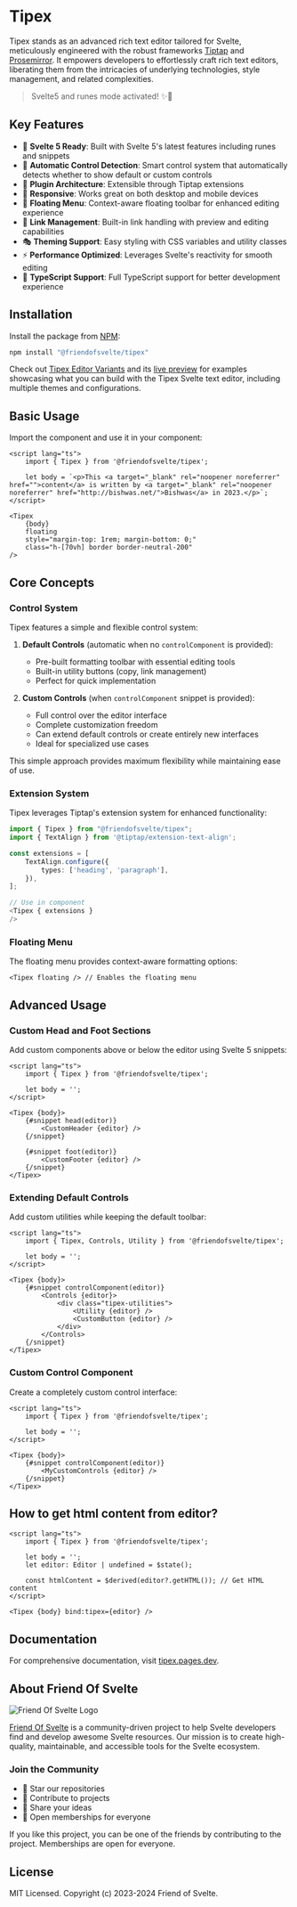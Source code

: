 # Tipex

Tipex stands as an advanced rich text editor tailored for Svelte, meticulously engineered with the robust
frameworks [Tiptap](https://tiptap.dev/) and [Prosemirror](https://prosemirror.net/). It empowers developers to
effortlessly craft rich text editors, liberating them from the intricacies of underlying technologies, style management,
and related complexities.

> Svelte5 and runes mode activated! ✨🔮

## Key Features

- 🚀 **Svelte 5 Ready**: Built with Svelte 5's latest features including runes and snippets
- 🎨 **Automatic Control Detection**: Smart control system that automatically detects whether to show default or custom controls
- 🔌 **Plugin Architecture**: Extensible through Tiptap extensions
- 📱 **Responsive**: Works great on both desktop and mobile devices
- 🎯 **Floating Menu**: Context-aware floating toolbar for enhanced editing experience
- 🔗 **Link Management**: Built-in link handling with preview and editing capabilities
- 🎭 **Theming Support**: Easy styling with CSS variables and utility classes
- ⚡ **Performance Optimized**: Leverages Svelte's reactivity for smooth editing
- 💼 **TypeScript Support**: Full TypeScript support for better development experience

## Installation

Install the package from [NPM](https://www.npmjs.com/package/@friendofsvelte/tipex):

```bash
npm install "@friendofsvelte/tipex"
```

Check out [Tipex Editor Variants](https://github.com/Bishwas-py/tipex-editor-variants) and its [live preview](https://tipex-editor-variants.pages.dev/) for examples showcasing what you can build with the Tipex Svelte text editor, including multiple themes and configurations.

## Basic Usage

Import the component and use it in your component:

```svelte
<script lang="ts">
	import { Tipex } from '@friendofsvelte/tipex';

	let body = `<p>This <a target="_blank" rel="noopener noreferrer" href="">content</a> is written by <a target="_blank" rel="noopener noreferrer" href="http://bishwas.net/">Bishwas</a> in 2023.</p>`;
</script>

<Tipex
	{body}
	floating
	style="margin-top: 1rem; margin-bottom: 0;"
	class="h-[70vh] border border-neutral-200"
/>
```

## Core Concepts

### Control System

Tipex features a simple and flexible control system:

1. **Default Controls** (automatic when no `controlComponent` is provided):
   - Pre-built formatting toolbar with essential editing tools
   - Built-in utility buttons (copy, link management)
   - Perfect for quick implementation

2. **Custom Controls** (when `controlComponent` snippet is provided):
   - Full control over the editor interface
   - Complete customization freedom
   - Can extend default controls or create entirely new interfaces
   - Ideal for specialized use cases

This simple approach provides maximum flexibility while maintaining ease of use.

### Extension System

Tipex leverages Tiptap's extension system for enhanced functionality:

```typescript
import { Tipex } from "@friendofsvelte/tipex";
import { TextAlign } from '@tiptap/extension-text-align';

const extensions = [
	TextAlign.configure({
		types: ['heading', 'paragraph'],
	}),
];

// Use in component
<Tipex { extensions }
/>
```

### Floating Menu

The floating menu provides context-aware formatting options:

```svelte
<Tipex floating /> // Enables the floating menu
```

## Advanced Usage

### Custom Head and Foot Sections

Add custom components above or below the editor using Svelte 5 snippets:

```svelte
<script lang="ts">
	import { Tipex } from '@friendofsvelte/tipex';

	let body = '';
</script>

<Tipex {body}>
	{#snippet head(editor)}
		<CustomHeader {editor} />
	{/snippet}

	{#snippet foot(editor)}
		<CustomFooter {editor} />
	{/snippet}
</Tipex>
```

### Extending Default Controls

Add custom utilities while keeping the default toolbar:

```svelte
<script lang="ts">
	import { Tipex, Controls, Utility } from '@friendofsvelte/tipex';

	let body = '';
</script>

<Tipex {body}>
	{#snippet controlComponent(editor)}
		<Controls {editor}>
			<div class="tipex-utilities">
				<Utility {editor} />
				<CustomButton {editor} />
			</div>
		</Controls>
	{/snippet}
</Tipex>
```

### Custom Control Component

Create a completely custom control interface:

```svelte
<script lang="ts">
	import { Tipex } from '@friendofsvelte/tipex';

	let body = '';
</script>

<Tipex {body}>
	{#snippet controlComponent(editor)}
		<MyCustomControls {editor} />
	{/snippet}
</Tipex>
```

## How to get html content from editor?

```svelte
<script lang="ts">
	import { Tipex } from '@friendofsvelte/tipex';

	let body = '';
	let editor: Editor | undefined = $state();

	const htmlContent = $derived(editor?.getHTML()); // Get HTML content
</script>

<Tipex {body} bind:tipex={editor} />
```

## Documentation

For comprehensive documentation, visit [tipex.pages.dev](https://tipex.pages.dev/).

## About Friend Of Svelte

![Friend Of Svelte Logo](https://avatars.githubusercontent.com/u/143795012?s=200&v=4)

[Friend Of Svelte](https://github.com/friendofsvelte) is a community-driven project to help Svelte developers find and
develop awesome Svelte resources. Our mission is to create high-quality, maintainable, and accessible tools for the
Svelte ecosystem.

### Join the Community

- 🌟 Star our repositories
- 🤝 Contribute to projects
- 📢 Share your ideas
- 👥 Open memberships for everyone

If you like this project, you can be one of the friends by contributing to the project. Memberships are open for
everyone.

## License

MIT Licensed. Copyright (c) 2023-2024 Friend of Svelte.
